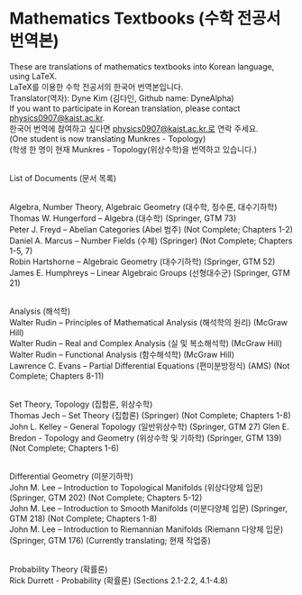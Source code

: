 # Mathematics Textbooks (수학 전공서 번역본)
These are translations of mathematics textbooks into Korean language, using LaTeX. <br>
LaTeX를 이용한 수학 전공서의 한국어 번역본입니다. <br>
Translator(역자): Dyne Kim (김다인, Github name: DyneAlpha) <br>
If you want to participate in Korean translation, please contact physics0907@kaist.ac.kr. <br>
한국어 번역에 참여하고 싶다면 physics0907@kaist.ac.kr.로 연락 주세요. <br>
(One student is now translating Munkres - Topology) <br>
(학생 한 명이 현재 Munkres - Topology(위상수학)을 번역하고 있습니다.) <br> <br>

List of Documents (문서 목록) <br> <br>

Algebra, Number Theory, Algebraic Geometry (대수학, 정수론, 대수기하학) <br>
Thomas W. Hungerford – Algebra (대수학) (Springer, GTM 73) <br>
Peter J. Freyd – Abelian Categories (Abel 범주) (Not Complete; Chapters 1-2) <br>
Daniel A. Marcus – Number Fields (수체) (Springer) (Not Complete; Chapters 1-5, 7) <br>
Robin Hartshorne – Algebraic Geometry (대수기하학) (Springer, GTM 52) <br>
James E. Humphreys – Linear Algebraic Groups (선형대수군) (Springer, GTM 21) <br> <br>

Analysis (해석학) <br>
Walter Rudin – Principles of Mathematical Analysis (해석학의 원리) (McGraw Hill) <br>
Walter Rudin – Real and Complex Analysis (실 및 복소해석학) (McGraw Hill) <br>
Walter Rudin – Functional Analysis (함수해석학) (McGraw Hill) <br>
Lawrence C. Evans – Partial Differential Equations (편미분방정식) (AMS) (Not Complete; Chapters 8-11) <br> <br>

Set Theory, Topology (집합론, 위상수학) <br>
Thomas Jech – Set Theory (집합론) (Springer) (Not Complete; Chapters 1-8)
John L. Kelley – General Topology (일반위상수학) (Springer, GTM 27)
Glen E. Bredon - Topology and Geometry (위상수학 및 기하학) (Springer, GTM 139) (Not Complete; Chapters 1-6) <br> <br>

Differential Geometry (미분기하학) <br>
John M. Lee – Introduction to Topological Manifolds (위상다양체 입문) (Springer, GTM 202) (Not Complete; Chapters 5-12) <br>
John M. Lee – Introduction to Smooth Manifolds (미분다양체 입문) (Springer, GTM 218) (Not Complete; Chapters 1-8) <br> 
John M. Lee – Introduction to Riemannian Manifolds (Riemann 다양체 입문) (Springer, GTM 176) (Currently translating; 현재 작업중) <br> <br>

Probability Theory (확률론) <br>
Rick Durrett - Probability (확률론) (Sections 2.1-2.2, 4.1-4.8)


